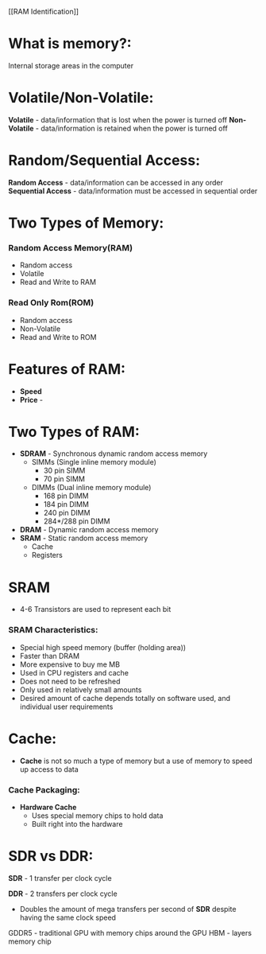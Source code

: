 [[RAM Identification]]
# What is memory?:
Internal storage areas in the computer

# Volatile/Non-Volatile:
**Volatile** - data/information that is lost when the power is turned off
**Non-Volatile** - data/information is retained when the power is turned off

# Random/Sequential Access:
**Random Access** - data/information can be accessed in any order
**Sequential Access** - data/information must be accessed in sequential order

# Two Types of Memory:
### Random Access Memory(RAM)
- Random access
- Volatile
- Read and Write to RAM

### Read Only Rom(ROM)
- Random access
- Non-Volatile
- Read and Write to ROM

# Features of RAM:
- **Speed**
- **Price** - 

# Two Types of RAM:
- **SDRAM** - Synchronous dynamic random access memory
	- SIMMs (Single inline memory module)
		- 30 pin SIMM
		- 70 pin SIMM
	- DIMMs (Dual inline memory module)
		- 168 pin DIMM
		- 184 pin DIMM
		- 240 pin DIMM
		- 284*/288 pin DIMM
- **DRAM** - Dynamic random access memory
- **SRAM** - Static random access memory
	- Cache
	- Registers

# SRAM
- 4-6 Transistors are used to represent each bit

### SRAM Characteristics:
- Special high speed memory (buffer (holding area))
- Faster than DRAM
- More expensive to buy me MB
- Used in CPU registers and cache
- Does not need to be refreshed
- Only used in relatively small amounts
- Desired amount of cache depends totally on software used, and individual user requirements

# Cache:
- **Cache** is not so much a type of memory but a use of memory to speed up access to data

### Cache Packaging:
- **Hardware Cache**
	- Uses special memory chips to hold data
	- Built right into the hardware

# SDR vs DDR:
**SDR** - 1 transfer per clock cycle

**DDR** - 2 transfers per clock cycle
- Doubles the amount of mega transfers per second of **SDR** despite having the same clock speed

GDDR5 - traditional GPU with memory chips around the GPU
HBM - layers memory chip
